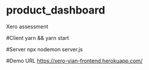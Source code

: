 # product_dashboard
Xero assessment


#Client 
yarn && yarn start

#Server
npx nodemon server.js

#Demo URL
https://xero-yian-frontend.herokuapp.com/

